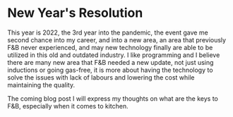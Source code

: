 # New Year's Resolution

This year is 2022, the 3rd year into the pandemic, the event gave me second chance into my career, and into a new area, an area that previously F&B never experienced, and may new technology finally are able to be utilized in this old and outdated industry. I like programming and I believe there are many new area that F&B needed a new update, not just using inductions or going gas-free, it is more about having the technology to solve the issues with lack of labours and lowering the cost while maintaining the quality.

The coming blog post I will express my thoughts on what are the keys to F&B, especially when it comes to kitchen.
